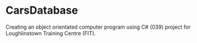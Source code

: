 # CarsDatabase

Creating an object orientated computer program using C# (039) project for Loughlinstown Training Centre (FIT).
